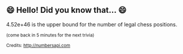 ## :smile: Hello! Did you know that... :smile:
4.52e+46 is the upper bound for the number of legal chess positions.

<sup>(come back in 5 minutes for the next trivia)</sup>


<sup>Credits: http://numbersapi.com</sup>
